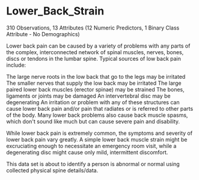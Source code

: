 # Lower_Back_Strain

310 Observations, 13 Attributes (12 Numeric Predictors, 1 Binary Class Attribute - No Demographics)

Lower back pain can be caused by a variety of problems with any parts of the complex, interconnected network of spinal muscles, nerves, bones, discs or tendons in the lumbar spine. Typical sources of low back pain include:

The large nerve roots in the low back that go to the legs may be irritated
The smaller nerves that supply the low back may be irritated
The large paired lower back muscles (erector spinae) may be strained
The bones, ligaments or joints may be damaged
An intervertebral disc may be degenerating
An irritation or problem with any of these structures can cause lower back pain and/or pain that radiates or is referred to other parts of the body. Many lower back problems also cause back muscle spasms, which don't sound like much but can cause severe pain and disability.

While lower back pain is extremely common, the symptoms and severity of lower back pain vary greatly. A simple lower back muscle strain might be excruciating enough to necessitate an emergency room visit, while a degenerating disc might cause only mild, intermittent discomfort.

This data set is about to identify a person is abnormal or normal using collected physical spine details/data.
